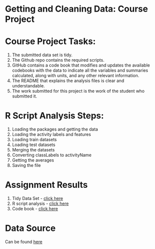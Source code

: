 # Getting and Cleaning Data: Course Project 

# Course Project Tasks:
1. The submitted data set is tidy.
2. The Github repo contains the required scripts.
3. GitHub contains a code book that modifies and updates the available codebooks with the data to indicate all the variables and summaries calculated, along with units, and any other relevant information.
4. The README that explains the analysis files is clear and understandable.
5. The work submitted for this project is the work of the student who submitted it.

# R Script Analysis Steps:
1. Loading the packages and getting the data
2. Loading the activity labels and features
3. Loading train datasets
4. Loading test datasets
5. Merging the datasets
6. Converting classLabels to activityName
7. Getting the averages
8. Saving the file

# Assignment Results
1. Tidy Data Set - [click here](https://github.com/helloausrine/datasciencecoursera/blob/master/Course%20Project/tidydataset.txt)
2. R script analysis - [click here](https://github.com/helloausrine/datasciencecoursera/blob/master/Course%20Project/run_analysis.R)
3. Code book - [click here](https://github.com/helloausrine/datasciencecoursera/blob/master/Course%20Project/codebook.md)

# Data Source

Can be found [here](http://archive.ics.uci.edu/ml/datasets/Human+Activity+Recognition+Using+Smartphones)
